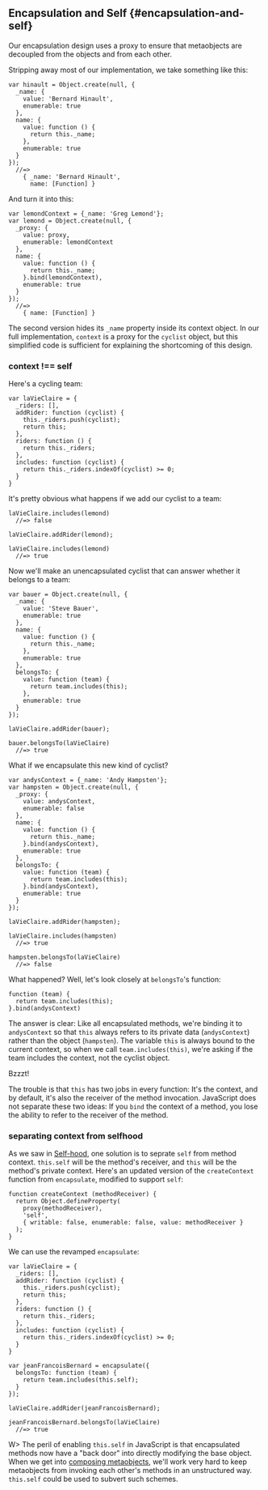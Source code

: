 ## Encapsulation and Self {#encapsulation-and-self}

Our encapsulation design uses a proxy to ensure that metaobjects are decoupled from the objects and from each other.

Stripping away most of our implementation, we take something like this:

~~~~~~~~
var hinault = Object.create(null, {
  _name: {
    value: 'Bernard Hinault',
    enumerable: true
  },
  name: {
    value: function () {
      return this._name;
    },
    enumerable: true
  }
});
  //=>
    { _name: 'Bernard Hinault',
      name: [Function] }
~~~~~~~~

And turn it into this:

~~~~~~~~
var lemondContext = {_name: 'Greg Lemond'};
var lemond = Object.create(null, {
  _proxy: {
    value: proxy,
    enumerable: lemondContext
  },
  name: {
    value: function () {
      return this._name;
    }.bind(lemondContext),
    enumerable: true
  }
});
  //=>
    { name: [Function] }
~~~~~~~~

The second version hides its `_name` property inside its context object. In our full implementation, `context` is a proxy for the `cyclist` object, but this simplified code is sufficient for explaining the shortcoming of this design.

### context !== self

Here's a cycling team:

~~~~~~~~
var laVieClaire = {
  _riders: [],
  addRider: function (cyclist) {
    this._riders.push(cyclist);
    return this;
  },
  riders: function () {
    return this._riders;
  },
  includes: function (cyclist) {
    return this._riders.indexOf(cyclist) >= 0;
  }
}
~~~~~~~~

It's pretty obvious what happens if we add our cyclist to a team:

~~~~~~~~
laVieClaire.includes(lemond)
  //=> false

laVieClaire.addRider(lemond);

laVieClaire.includes(lemond)
  //=> true
~~~~~~~~

Now we'll make an unencapsulated cyclist that can answer whether it belongs to a team:

~~~~~~~~
var bauer = Object.create(null, {
  _name: {
    value: 'Steve Bauer',
    enumerable: true
  },
  name: {
    value: function () {
      return this._name;
    },
    enumerable: true
  },
  belongsTo: {
    value: function (team) {
      return team.includes(this);
    },
    enumerable: true
  }
});

laVieClaire.addRider(bauer);

bauer.belongsTo(laVieClaire)
  //=> true
~~~~~~~~

What if we encapsulate this new kind of cyclist?

~~~~~~~~
var andysContext = {_name: 'Andy Hampsten'};
var hampsten = Object.create(null, {
  _proxy: {
    value: andysContext,
    enumerable: false
  },
  name: {
    value: function () {
      return this._name;
    }.bind(andysContext),
    enumerable: true
  },
  belongsTo: {
    value: function (team) {
      return team.includes(this);
    }.bind(andysContext),
    enumerable: true
  }
});

laVieClaire.addRider(hampsten);

laVieClaire.includes(hampsten)
  //=> true

hampsten.belongsTo(laVieClaire)
  //=> false
~~~~~~~~

What happened? Well, let's look closely at `belongsTo`'s function:

~~~~~~~~
function (team) {
  return team.includes(this);
}.bind(andysContext)
~~~~~~~~

The answer is clear: Like all encapsulated methods, we're binding it to `andysContext` so that `this` always refers to its private data (`andysContext`) rather than the object (`hampsten`). The variable `this` is always bound to the current context, so when we call `team.includes(this)`, we're asking if the team includes the context, not the cyclist object.

Bzzzt!

The trouble is that `this` has two jobs in every function: It's the context, and by default, it's also the receiver of the method invocation. JavaScript does not separate these two ideas: If you `bind` the context of a method, you lose the ability to refer to the receiver of the method.

### separating context from selfhood

As we saw in [Self-hood](#metaobjects-and-self), one solution is to seprate `self` from method context. `this.self` will be the method's receiver, and `this` will be the method's private context. Here's an updated version of the `createContext` function from `encapsulate`, modified to support `self`:

~~~~~~~~
function createContext (methodReceiver) {
  return Object.defineProperty(
    proxy(methodReceiver),
    'self',
    { writable: false, enumerable: false, value: methodReceiver }
  );
}
~~~~~~~~

We can use the revamped `encapsulate`:

~~~~~~~~
var laVieClaire = {
  _riders: [],
  addRider: function (cyclist) {
    this._riders.push(cyclist);
    return this;
  },
  riders: function () {
    return this._riders;
  },
  includes: function (cyclist) {
    return this._riders.indexOf(cyclist) >= 0;
  }
}

var jeanFrancoisBernard = encapsulate({
  belongsTo: function (team) {
    return team.includes(this.self);
  }
});

laVieClaire.addRider(jeanFrancoisBernard);

jeanFrancoisBernard.belongsTo(laVieClaire)
  //=> true
~~~~~~~~

W> The peril of enabling `this.self` in JavaScript is that encapsulated methods now have a "back door" into directly modifying the base object. When we get into [composing metaobjects](#composing-metaobjects), we'll work very hard to keep metaobjects from invoking each other's methods in an unstructured way. `this.self` could be used to subvert such schemes.